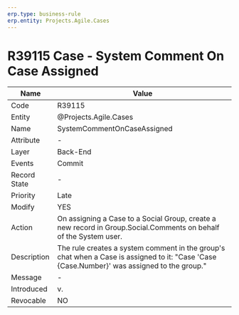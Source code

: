 ```yaml
---
erp.type: business-rule
erp.entity: Projects.Agile.Cases 
---
```


# R39115 Case - System Comment On Case Assigned

| Name | Value |
| ---- | ----- |
| Code | R39115|
| Entity | @Projects.Agile.Cases| 
| Name | SystemCommentOnCaseAssigned |
| Attribute | - |
| Layer | Back-End |
| Events | Commit |
| Record State | - |
| Priority | Late |
| Modify | YES |
| Action | On assigning a Case to a Social Group, create a new record in Group.Social.Comments on behalf of the System user.|
| Description| The rule creates a system comment in the group's chat when a Case is assigned to it: "Case 'Case {Case.Number}' was assigned to the group."|
| Message | - |
| Introduced |v. |
| Revocable | NO |

